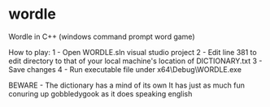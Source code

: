 # wordle
Wordle in C++ (windows command prompt word game)

How to play:
1 - Open WORDLE.sln visual studio project
2 - Edit line 381 to edit directory to that of your local machine's location of DICTIONARY.txt
3 - Save changes
4 - Run executable file under x64\Debug\WORDLE.exe

BEWARE - The dictionary has a mind of its own
It has just as much fun conuring up gobbledygook as it does speaking english

